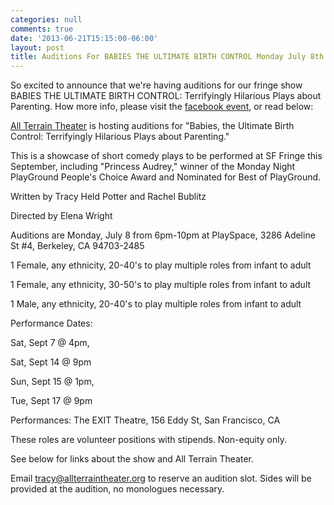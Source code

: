 ```yaml
---
categories: null
comments: true
date: '2013-06-21T15:15:00-06:00'
layout: post
title: Auditions For BABIES THE ULTIMATE BIRTH CONTROL Monday July 8th
---
```


So excited to announce that we're having auditions for our fringe show BABIES THE ULTIMATE BIRTH CONTROL: Terrifyingly Hilarious Plays about Parenting. How more info, please visit the [facebook event](https://www.facebook.com/events/187012014796071/187017644795508/?notif_t=like), or read below:

[All Terrain Theater](http://allterraintheater.org/) is hosting auditions for "Babies, the Ultimate Birth Control: Terrifyingly Hilarious Plays about Parenting."

This is a showcase of short comedy plays to be performed at SF Fringe this September, including "Princess Audrey," winner of the Monday Night PlayGround People's Choice Award and Nominated for Best of PlayGround.

Written by Tracy Held Potter and Rachel Bublitz

Directed by Elena Wright

Auditions are Monday, July 8 from 6pm-10pm at PlaySpace, 3286 Adeline St #4, Berkeley, CA 94703-2485

1 Female, any ethnicity, 20-40's to play multiple roles from infant to adult

1 Female, any ethnicity, 30-50's to play multiple roles from infant to adult

1 Male, any ethnicity, 20-40's to play multiple roles from infant to adult

Performance Dates:

Sat, Sept 7 @ 4pm,

Sat, Sept 14 @ 9pm

Sun, Sept 15 @ 1pm,

Tue, Sept 17 @ 9pm

Performances: The EXIT Theatre, 156 Eddy St, San Francisco, CA

These roles are volunteer positions with stipends. Non-equity only.

See below for links about the show and All Terrain Theater.

Email [tracy@allterraintheater.org](mailto:tracy@allterraintheater.org) to reserve an audition slot. Sides will be provided at the audition, no monologues necessary.